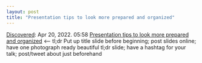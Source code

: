 ```yaml
---
layout: post
title: "Presentation tips to look more prepared and organized"
---
```

[Discovered](http://rolandtanglao.com/2020/07/29/p1-blogthis-checkvist-list-links-to-blog/): Apr 20, 2022. 05:58 [Presentation tips to look more prepared and organized](https://www.agux.co/blog/presentation-tips-look-more-prepared-and-organized) <-- tl;dr Put up title slide before beginning; post slides online; have one photograph ready beautiful tl;dr slide; have a hashtag for your talk; post/tweet about just beforehand
